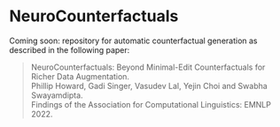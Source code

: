 # NeuroCounterfactuals

Coming soon: repository for automatic counterfactual generation as described in the following paper:

> NeuroCounterfactuals: Beyond Minimal-Edit Counterfactuals for Richer Data Augmentation.<br>
> Phillip Howard, Gadi Singer, Vasudev Lal, Yejin Choi and Swabha Swayamdipta.<br>
> Findings of the Association for Computational Linguistics: EMNLP 2022.
